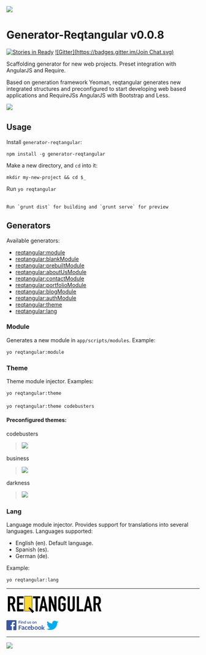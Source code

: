 

![](http://www.codebusters.es/assets/projects/reqtangular/reqtangular_logo_728.png)

Generator-Reqtangular v0.0.8
=====================
[![Stories in Ready](https://badge.waffle.io/codebusters/generator-reqtangular.png?label=ready&title=Ready)](https://waffle.io/codebusters/generator-reqtangular)
[![Gitter](https://badges.gitter.im/Join Chat.svg)](https://gitter.im/codebusters/generator-reqtangular?utm_source=badge&utm_medium=badge&utm_campaign=pr-badge&utm_content=badge)

Scaffolding generator for new web projects. Preset integration with AngularJS and Require.

Based on generation framework Yeoman, reqtangular generates new integrated structures and preconfigured to start developing web based applications and RequireJSs AngularJS with Bootstrap and Less.



![](http://www.codebusters.es/assets/projects/reqtangular/reqtangular_small_brands.png)




## Usage

Install `generator-reqtangular`:
```
npm install -g generator-reqtangular
```
Make a new directory, and `cd` into it:
```
mkdir my-new-project && cd $_
```

Run `yo reqtangular`
```

Run `grunt dist` for building and `grunt serve` for preview
```
## Generators

Available generators:

* [reqtangular:module](#module)
* [reqtangular:blankModule](#blankModule)
* [reqtangular:prebuiltModule](#prebuiltModule)
* [reqtangular:aboutUsModule](#aboutUsModule)
* [reqtangular:contactModule](#contactModule)
* [reqtangular:portfolioModule](#portfolioModule)
* [reqtangular:blogModule](#blogModule)
* [reqtangular:authModule](#authModule)
* [reqtangular:theme](#theme)
* [reqtangular:lang](#lang)



### Module
Generates a new module in `app/scripts/modules`.
Example:
```bash
yo reqtangular:module
```
### Theme
Theme module injector.
Examples:
```bash
yo reqtangular:theme

yo reqtangular:theme codebusters
```

#### Preconfigured themes:


codebusters
> ![](http://www.codebusters.es/assets/projects/reqtangular/codebusters_thumb.png)


business
> ![](http://www.codebusters.es/assets/projects/reqtangular/business_thumb.png)


darkness
> ![](http://www.codebusters.es/assets/projects/reqtangular/darkness_thumb.png)


### Lang
Language module injector. Provides support for translations into several languages. Languages supported:
* English (en). Default language.
* Spanish (es).
* German  (de).

Example:
```bash
yo reqtangular:lang
```

***
[![reqtangular](https://github.com/codebusters/generator-reqtangular/blob/master/resources/img/reqtangular_banner_250x50.png)](https://github.com/codebusters/generator-reqtangular/wiki)

[![facebook](https://github.com/codebusters/generator-reqtangular/blob/master/resources/img/FB_FindUsOnFacebook-100.png)](https://www.facebook.com/reqtangular)
[![twitter](https://github.com/codebusters/generator-reqtangular/blob/master/resources/img/bird_blue_32.png)](https://twitter.com/reqtangular)

* * *
[![](http://www.codebusters.es/assets/codebusters_logo.png)](http://www.codebusters.es)

